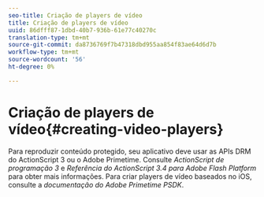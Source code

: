 ```yaml
---
seo-title: Criação de players de vídeo
title: Criação de players de vídeo
uuid: 86dfff87-1dbd-40b7-936b-61e77c40270c
translation-type: tm+mt
source-git-commit: da8736769f7b47318dbd955aa854f83ae64d6d7b
workflow-type: tm+mt
source-wordcount: '56'
ht-degree: 0%

---
```



# Criação de players de vídeo{#creating-video-players}

Para reproduzir conteúdo protegido, seu aplicativo deve usar as APIs DRM do ActionScript 3 ou o Adobe Primetime. Consulte *ActionScript de programação 3* e *Referência do ActionScript 3.4 para Adobe Flash Platform* para obter mais informações. Para criar players de vídeo baseados no iOS, consulte a *documentação do Adobe Primetime PSDK*.

